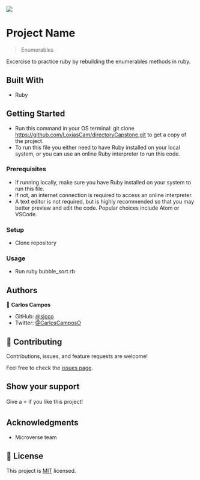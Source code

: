 ![](https://img.shields.io/badge/Microverse-blueviolet)

# Project Name

> Enumerables

Excercise to practice ruby by rebuilding the enumerables methods in ruby.

## Built With

- Ruby

## Getting Started

- Run this command in your OS terminal: git clone https://github.com/LoxiasCam/directoryCapstone.git to get a copy of the project.
- To run this file you either need to have Ruby installed on your local system, or you can use an online Ruby interpreter to run this code.

### Prerequisites

- If running locally, make sure you have Ruby installed on your system to run this file.
- If not, an internet connection is required to access an online interpreter.
- A text editor is not required, but is highly recommended so that you may better preview and edit the code. Popular choices include Atom or VSCode.


### Setup
- Clone repository

### Usage
- Run ruby bubble_sort.rb 


## Authors

👤 **Carlos Campos**

- GitHub: [@sjcco](https://github.com/sjcco)
- Twitter: [@CarlosCamposO](https://twitter.com/CarlosCamposO)

## 🤝 Contributing

Contributions, issues, and feature requests are welcome!

Feel free to check the [issues page](https://github.com/sjcco).

## Show your support

Give a ⭐️ if you like this project!

## Acknowledgments

- Microverse team

## 📝 License

This project is [MIT](lic.url) licensed.
